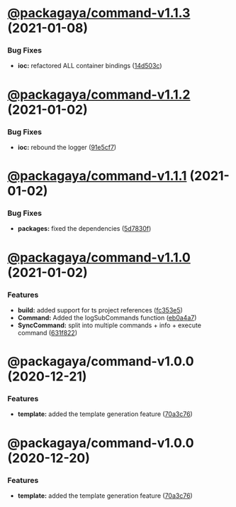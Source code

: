 # [@packagaya/command-v1.1.3](https://github.com/Packagaya/Packagaya/compare/@packagaya/command-v1.1.2...@packagaya/command-v1.1.3) (2021-01-08)


### Bug Fixes

* **ioc:** refactored ALL container bindings ([14d503c](https://github.com/Packagaya/Packagaya/commit/14d503cd2f43b023d01919f8145cfc2021905d6e))

# [@packagaya/command-v1.1.2](https://github.com/Packagaya/Packagaya/compare/@packagaya/command-v1.1.1...@packagaya/command-v1.1.2) (2021-01-02)


### Bug Fixes

* **ioc:** rebound the logger ([91e5cf7](https://github.com/Packagaya/Packagaya/commit/91e5cf7138f6ef22b0aaf7c1336242e389d9393e))

# [@packagaya/command-v1.1.1](https://github.com/Packagaya/Packagaya/compare/@packagaya/command-v1.1.0...@packagaya/command-v1.1.1) (2021-01-02)


### Bug Fixes

* **packages:** fixed the dependencies ([5d7830f](https://github.com/Packagaya/Packagaya/commit/5d7830fe50c4bd7183c724e121b8c6e5a127c755))

# [@packagaya/command-v1.1.0](https://github.com/Packagaya/Packagaya/compare/@packagaya/command-v1.0.0...@packagaya/command-v1.1.0) (2021-01-02)


### Features

* **build:** added support for ts project references ([fc353e5](https://github.com/Packagaya/Packagaya/commit/fc353e5e9d0f297514d3d18d30e173d7fa0261e2))
* **Command:** Added the logSubCommands function ([eb0a4a7](https://github.com/Packagaya/Packagaya/commit/eb0a4a7ed004cc80d0b8e61b13b05161772d9097))
* **SyncCommand:** split into multiple commands + info + execute command ([631f822](https://github.com/Packagaya/Packagaya/commit/631f82276e42c7ab9b29d27d62a9c745e3d2557b))

# @packagaya/command-v1.0.0 (2020-12-21)


### Features

* **template:** added the template generation feature ([70a3c76](https://github.com/Packagaya/Packagaya/commit/70a3c7601ed81a948216f4985968924f199caa52))

# @packagaya/command-v1.0.0 (2020-12-20)

### Features

-   **template:** added the template generation feature ([70a3c76](https://github.com/Packagaya/Packagaya/commit/70a3c7601ed81a948216f4985968924f199caa52))
